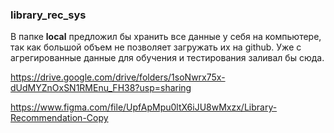 ### library_rec_sys

В папке **local** предложил бы хранить все данные у себя на компьютере, так как большой объем не позволяет загружать их на github. 
Уже с агрегированные данные для обучения и тестирования заливал бы сюда.

https://drive.google.com/drive/folders/1soNwrx75x-dUdMYZnOxSN1RMEnu_FH38?usp=sharing

https://www.figma.com/file/UpfApMpu0ltX6iJU8wMxzx/Library-Recommendation-Copy
